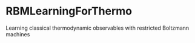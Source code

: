 # RBMLearningForThermo
Learning classical thermodynamic observables with restricted Boltzmann machines
